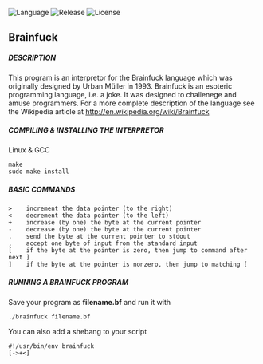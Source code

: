 ![Language](https://img.shields.io/badge/language-C-lightgray.svg)
![Release](https://img.shields.io/github/release/druciferre/brainfuck.svg)
![License](https://img.shields.io/github/license/druciferre/brainfuck.svg?maxAge=2592000)

## Brainfuck


##### DESCRIPTION

This program is an interpretor for the Brainfuck language which was originally
designed by Urban Müller in 1993. Brainfuck is an esoteric programming language,
i.e. a joke. It was designed to challenege and amuse programmers. For a more
complete description of the language see the Wikipedia article at
http://en.wikipedia.org/wiki/Brainfuck

##### COMPILING & INSTALLING THE INTERPRETOR
 Linux & GCC

    make
	sudo make install


##### BASIC COMMANDS
    >    increment the data pointer (to the right)
    <    decrement the data pointer (to the left)
    +    increase (by one) the byte at the current pointer
    -    decrease (by one) the byte at the current pointer
    .    send the byte at the current pointer to stdout
    ,    accept one byte of input from the standard input
    [    if the byte at the pointer is zero, then jump to command after next ]
    ]    if the byte at the pointer is nonzero, then jump to matching [

##### RUNNING A BRAINFUCK PROGRAM

Save your program as **filename.bf** and run it with

    ./brainfuck filename.bf

You can also add a shebang to your script 

    #!/usr/bin/env brainfuck
    [->+<]




